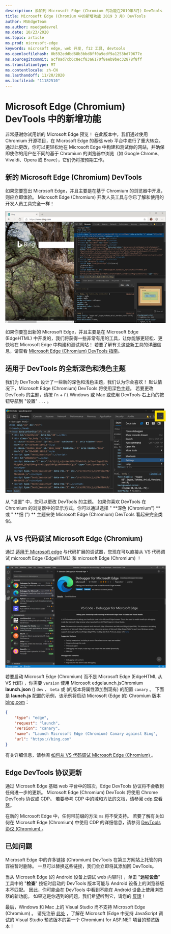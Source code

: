 ```yaml
---
description: 添加到 Microsoft Edge (Chromium 的功能在2019年3月) DevTools
title: Microsoft Edge (Chromium 中的新增功能 2019 3 月) DevTools
author: MSEdgeTeam
ms.author: msedgedevrel
ms.date: 10/23/2020
ms.topic: article
ms.prod: microsoft-edge
keywords: microsoft edge, web 开发, f12 工具, devtools
ms.openlocfilehash: 0b592eddbd68b3bbd8ff0a9edf9a1253bd79677e
ms.sourcegitcommit: acf8ad7cb6c8ecf83a6170f8eeb9bec32878f8ff
ms.translationtype: MT
ms.contentlocale: zh-CN
ms.lasthandoff: 11/20/2020
ms.locfileid: "11182510"
---
```

# Microsoft Edge (Chromium) DevTools 中的新增功能

非常感谢你试用新的 Microsoft Edge 预览！ 在此版本中，我们通过使用 Chromium 开源项目，在 Microsoft Edge 的基础 web 平台中进行了重大转变。 通过此更改，你可以更轻松地在 Microsoft Edge 中构建和测试你的网站，并确保即使你的用户在不同的基于 Chromium 的浏览器中浏览（如 Google Chrome、Vivaldi、Opera 或 Brave），它们仍将按预期工作。

## 新的 Microsoft Edge (Chromium) DevTools

如果您要签出 Microsoft Edge，并且主要是在基于 Chromium 的浏览器中开发，则应立即体验。 Microsoft Edge (Chromium) 开发人员工具与你已了解和使用的开发人员工具完全一样！

![Microsoft Edge (Chromium) DevTools](./media/devtools.png)

如果你要签出新的 Microsoft Edge，并且主要是在 Microsoft Edge (EdgeHTML) 中开发的，我们将获得一些非常有用的工具，让你能够更轻松、更快地在 Microsoft Edge 中构建和测试网站！ 若要了解有关这些新工具的详细信息，请查看 [Microsoft Edge (Chromium) DevTools 指南](../devtools-guide-chromium.md)。

## 适用于 DevTools 的全新深色和浅色主题

我们为 DevTools 设计了一些新的深色和浅色主题，我们认为你会喜欢！ 默认情况下，Microsoft Edge (Chromium) DevTools 将使用深色主题。 若要更改 DevTools 的主题，请按 `Fn`  +  `F1` Windows 或 Mac 或使用 DevTools 右上角的按钮导航到 "设置" `...` 。

![Microsoft Edge (Chromium) DevTools 主菜单](./media/devtools-main-menu.png)

从 "设置" 中，您可以更改 DevTools 的主题。 如果你喜欢 DevTools 在 Chromium 的浏览器中的显示方式，你可以通过选择 " **深色 (Chromium") ** 或 " **细 (") ** 主题来使 Microsoft Edge (Chromium) DevTools 看起来完全类似。 

## 从 VS 代码调试 Microsoft Edge (Chromium) 

通过 [适用于 Microsoft edge](https://marketplace.visualstudio.com/items?itemName=msjsdiag.debugger-for-edge) 与代码扩展的调试器，您现在可以直接从 VS 代码调试 microsoft Edge (EdgeHTML) 和 microsoft Edge (Chromium) ！

![用于边缘与代码扩展的调试器](./media/vscode-debugger.png)

若要启动 Microsoft Edge (Chromium) 而不是 Microsoft Edge (EdgeHTML 从 VS 代码) ，你需要 `version` 使用 Microsoft edgelaunch.jsChromium **launch.json** () `dev` 、 `beta` 或 (的版本将属性添加到现有) 的配置 `canary` 。 下面是 **launch.js** 配置的示例，该示例将启动 Microsoft (Edge 的) Chromium 版本 [bing.com](https://www.bing.com/)：

```json
{
    "type": "edge",
    "request": "launch",
    "version": "canary",
    "name": "Launch Microsoft Edge (Chromium) Canary against Bing",
    "url": "https://bing.com"
}
```

有关详细信息，请参阅 [如何从 VS 代码调试 Microsoft Edge (Chromium) ](../visual-studio-code/debugger-for-edge.md)。

## Edge DevTools 协议更新

通过 Microsoft Edge 基础 web 平台中的班次，Edge DevTools 协议将不会收到任何进一步的更新。 Microsoft Edge (Chromium) DevTools 将使用 Chrome DevTools 协议或 CDP。 若要参考 CDP 中的域和方法的文档，请参阅 [cdp 查看器](https://chromedevtools.github.io/devtools-protocol/tot/Accessibility)。

在新的 Microsoft Edge 中，任何带前缀的方法 `ms` 将不受支持。 若要了解有关如何在 Microsoft Edge (Chromium) 中使用 CDP 的详细信息，请参阅 [DevTools 协议 (Chromium) ](../devtools-protocol-chromium.md)。

## 已知问题

Microsoft Edge 中的许多链接 (Chromium) DevTools 在第三方网站上托管的内容被暂时删除。 一旦可以替换这些链接，我们会立即将其添加回 DevTools。


当从 Microsoft Edge (的 Android 设备上调试 web 内容时) ，单击 "**远程设备**" 工具中的 "**检查**" 按钮时启动的 DevTools 版本可能与 Android 设备上的浏览器版本不匹配。 因此，你可能会在 DevTools 中看到不能在 Android 设备上使用浏览器的新功能。 如果这是你遇到的问题，我们希望听到它，请您的 [反馈](../devtools-guide-chromium.md#getting-in-touch-with-the-microsoft-edge-devtools-team)！

最后，Windows 和 Mac 上的 Visual Studio 尚不支持 Microsoft Edge (Chromium) 。 请先注册 [此处](https://visualstudio.microsoft.com/vs/preview/) ，了解在 Microsoft (Edge 中支持 JavaScript 调试的 Visual Studio 预览版本的第一个 Chromium) for ASP.NET 项目的预览版本！  
